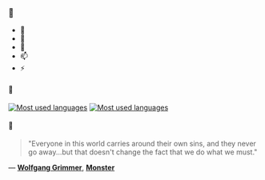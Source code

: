 ### 👋

- 🔭
- 🌱
- 💬
- 📫
- ⚡

#### 🧏

[![Most used languages](https://github-readme-stats-aynah.vercel.app/api/top-langs/?username=aynh&theme=solarized-dark&langs_count=6&layout=compact&hide_title=true)](https://github.com/anuraghazra/github-readme-stats#gh-dark-mode-only)
[![Most used languages](https://github-readme-stats-aynah.vercel.app/api/top-langs/?username=aynh&theme=solarized-light&langs_count=6&layout=compact&hide_title=true)](https://github.com/anuraghazra/github-readme-stats#gh-light-mode-only)

#### 💬

> "Everyone in this world carries around their own sins, and they never go away...but that doesn't change the fact that we do what we must."

&mdash; [**Wolfgang Grimmer**](https://myanimelist.net/character.php?q=Wolfgang%20Grimmer&cat=character), [**Monster**](https://myanimelist.net/search/all?q=Monster&cat=all)
